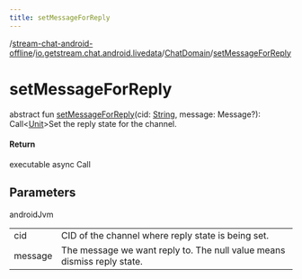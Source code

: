 ```yaml
---
title: setMessageForReply
---
```

/[stream-chat-android-offline](../../index.md)/[io.getstream.chat.android.livedata](../index.md)/[ChatDomain](index.md)/[setMessageForReply](setMessageForReply.md)  
  
  
  
# setMessageForReply  
abstract fun [setMessageForReply](setMessageForReply.md)(cid: [String](https://kotlinlang.org/api/latest/jvm/stdlib/kotlin/-string/index.html), message: Message?): Call&lt;[Unit](https://kotlinlang.org/api/latest/jvm/stdlib/kotlin/-unit/index.html)&gt;Set the reply state for the channel.  
  
#### Return  
executable async Call  
  
## Parameters  
  
androidJvm  
  
| | |
|---|---|
| <a name="io.getstream.chat.android.livedata/ChatDomain/setMessageForReply/#kotlin.String#io.getstream.chat.android.client.models.Message?/PointingToDeclaration/"></a>cid| <a name="io.getstream.chat.android.livedata/ChatDomain/setMessageForReply/#kotlin.String#io.getstream.chat.android.client.models.Message?/PointingToDeclaration/"></a>CID of the channel where reply state is being set.|
| <a name="io.getstream.chat.android.livedata/ChatDomain/setMessageForReply/#kotlin.String#io.getstream.chat.android.client.models.Message?/PointingToDeclaration/"></a>message| <a name="io.getstream.chat.android.livedata/ChatDomain/setMessageForReply/#kotlin.String#io.getstream.chat.android.client.models.Message?/PointingToDeclaration/"></a>The message we want reply to. The null value means dismiss reply state.|
  


